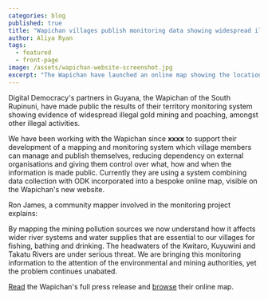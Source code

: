 ```yaml
---
categories: blog
published: true
title: "Wapichan villages publish monitoring data showing widespread illegal mining"
author: Aliya Ryan
tags:
  - featured
  - front-page
image: /assets/wapichan-website-screenshot.jpg
excerpt: "The Wapichan have launched an online map showing the locations and impacts of illegal gold mining within their territory."
---
```


Digital Democracy's partners in Guyana, the Wapichan of the South Rupinuni, have made public the results of their territory monitoring system showing evidence of widespread illegal gold mining and poaching, amongst other illegal activities.

We have been working with the Wapichan since **xxxx** to support their development of a mapping and monitoring system which village members can manage and publish themselves, reducing dependency on external organisations and giving them control over what, how and when the information is made public. Currently they are using a system combining data collection with ODK incorporated into a bespoke online map, visible on the Wapichan's new website.

Ron James, a community mapper involved in the monitoring project explains:

By mapping the mining pollution sources we now understand how it affects wider river systems and water supplies that are essential to our villages for fishing, bathing and drinking. The headwaters of the Kwitaro, Kuyuwini and Takatu Rivers are under serious threat. We are bringing this monitoring information to the attention of the environmental and mining authorities, yet the problem continues unabated.

[Read](http://wapichanao.communitylands.org/1505782363043-srdc-press-release-sept-19-community-monitorig-and-web-site-news-pdf.pdf) the Wapichan's full press release and [browse](http://wapichanao.communitylands.org/static-maps) their online map. 
